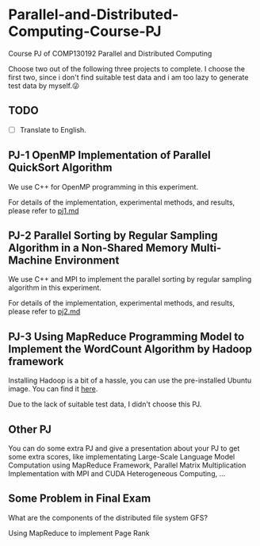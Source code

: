 # Parallel-and-Distributed-Computing-Course-PJ
Course PJ of COMP130192 Parallel and Distributed Computing 

Choose two out of the following three projects to complete. I choose the first two, since i don't find suitable test data and i am too lazy to generate test data by myself.😜

## TODO
- [ ] Translate to English.

## PJ-1 OpenMP Implementation of Parallel QuickSort Algorithm
We use C++ for OpenMP programming in this experiment. 

For details of the implementation, experimental methods, and results, please refer to [pj1.md](PJ1-OpenMP-qsort/pj1.md)

## PJ-2 Parallel Sorting by Regular Sampling Algorithm in a Non-Shared Memory Multi-Machine Environment
We use C++ and MPI to implement the parallel sorting by regular sampling algorithm in this experiment.

For details of the implementation, experimental methods, and results, please refer to [pj2.md](PJ2-MPI-PSRS/pj2.md)


## PJ-3 Using MapReduce Programming Model to Implement the WordCount Algorithm by Hadoop framework 
Installing Hadoop is a bit of a hassle, you can use the pre-installed Ubuntu image. You can find it [here](https://dblab.xmu.edu.cn/blog/1645/).

Due to the lack of suitable test data, I didn't choose this PJ.

## Other PJ
You can do some extra PJ and give a presentation about your PJ to get some extra scores, like implementating Large-Scale Language Model Computation using MapReduce Framework, Parallel Matrix Multiplication Implementation with MPI and CUDA Heterogeneous Computing, ...


## Some Problem in Final Exam
What are the components of the distributed file system GFS?

Using MapReduce to implement Page Rank

